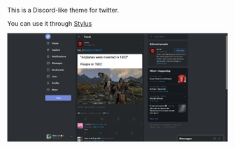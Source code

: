 This is a Discord-like theme for twitter.

You can use it through [Stylus](https://addons.mozilla.org/en-GB/firefox/addon/styl-us/?utm_source=addons.mozilla.org&utm_medium=referral&utm_content=search)

![Demo](demo.png)